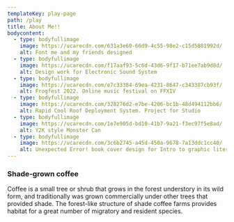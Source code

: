 ```yaml
---
templateKey: play-page
path: /play
title: About Me!!
bodycontent:
  - type: bodyfullimage
    image: https://ucarecdn.com/631a3e60-66d9-4c55-98e2-c15d5881992d/
    alt: Font me and my friends designed
  - type: bodyfullimage
    image: https://ucarecdn.com/f17aaf93-5c6d-43d6-9f17-b71ee7ab9d8d/
    alt: Design work for Electronic Sound System
  - type: bodyfullimage
    image: https://ucarecdn.com/e7c33384-69ea-4231-8647-c343387cb93f/
    alt: Frogfest 2022. Online music festival on FFXIV
  - type: bodyfullimage
    image: https://ucarecdn.com/328276d2-e7be-4206-bc1b-48d494112bb6/
    alt: Rapid Cool Roof Deployment System. Project for Studio
  - type: bodyfullimage
    image: https://ucarecdn.com/1e7e905d-bd10-41b7-9a21-f3ec97f5e8ad/
    alt: Y2K style Monster Can
  - type: bodyfullimage
    image: https://ucarecdn.com/3c6b2745-a45d-450a-9678-7a13ddc1cc40/
    alt: Unexpected Error! book cover design for Intro to graphic literacy
---
```

### Shade-grown coffee
Coffee is a small tree or shrub that grows in the forest understory in its wild form, and traditionally was grown commercially under other trees that provided shade. The forest-like structure of shade coffee farms provides habitat for a great number of migratory and resident species.


